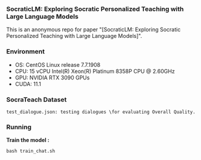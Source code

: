 ### SocraticLM: Exploring Socratic Personalized Teaching with Large Language Models

This is an anonymous repo for paper "[SocraticLM: Exploring Socratic Personalized Teaching with Large Language Models]".

### Environment
* OS: CentOS Linux release 7.7.1908
* CPU: 15 vCPU Intel(R) Xeon(R) Platinum 8358P CPU @ 2.60GHz
* GPU: NVIDIA RTX 3090 GPUs
* CUDA: 11.1


### SocraTeach Dataset
```shell
test_dialogue.json: testing dialogues \for evaluating Overall Quality.
```

### Running

**Train the model :** 
```shell
bash train_chat.sh
```




